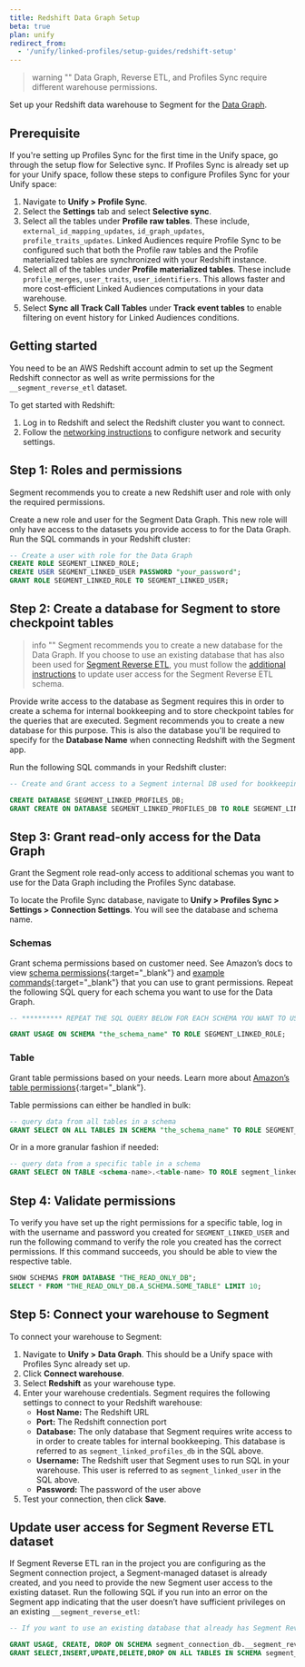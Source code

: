 ```yaml
---
title: Redshift Data Graph Setup
beta: true
plan: unify
redirect_from:
  - '/unify/linked-profiles/setup-guides/redshift-setup'
---
```


> warning ""
> Data Graph, Reverse ETL, and Profiles Sync require different warehouse permissions.

Set up your Redshift data warehouse to Segment for the [Data Graph](/docs/unify/data-graph/).

## Prerequisite

If you're setting up Profiles Sync for the first time in the Unify space, go through the setup flow for Selective sync. If Profiles Sync is already set up for your Unify space, follow these steps to configure Profiles Sync for your Unify space:

1. Navigate to **Unify > Profile Sync**.
2. Select the **Settings** tab and select **Selective sync**. 
3. Select all the tables under **Profile raw tables**. These include, `external_id_mapping_updates`, `id_graph_updates`, `profile_traits_updates`. Linked Audiences require Profile Sync to be configured such that both the Profile raw tables and the Profile materialized tables are synchronized with your Redshift instance.
4. Select all of the tables under **Profile materialized tables**. These include `profile_merges`, `user_traits`, `user_identifiers`. This allows faster and more cost-efficient Linked Audiences computations in your data warehouse. 
5. Select **Sync all Track Call Tables** under **Track event tables** to enable filtering on event history for Linked Audiences conditions. 

## Getting started 

You need to be an AWS Redshift account admin to set up the Segment Redshift connector as well as write permissions for the `__segment_reverse_etl` dataset.

To get started with Redshift:
1. Log in to Redshift and select the Redshift cluster you want to connect. 
2. Follow the [networking instructions](/docs/connections/storage/catalog/redshift/#networking) to configure network and security settings.

## Step 1: Roles and permissions
Segment recommends you to create a new Redshift user and role with only the required permissions.

Create a new role and user for the Segment Data Graph. This new role will only have access to the datasets you provide access to for the Data Graph. Run the SQL commands in your Redshift cluster:

  ```sql
  -- Create a user with role for the Data Graph
  CREATE ROLE SEGMENT_LINKED_ROLE;
  CREATE USER SEGMENT_LINKED_USER PASSWORD "your_password";
  GRANT ROLE SEGMENT_LINKED_ROLE TO SEGMENT_LINKED_USER;
  ```

## Step 2: Create a database for Segment to store checkpoint tables

> info ""
> Segment recommends you to create a new database for the Data Graph. If you choose to use an existing database that has also been used for [Segment Reverse ETL](/docs/connections/reverse-etl/), you must follow the [additional instructions](#update-user-access-for-segment-reverse-etl-dataset) to update user access for the Segment Reverse ETL schema.

Provide write access to the database as Segment requires this in order to create a schema for internal bookkeeping and to store checkpoint tables for the queries that are executed. Segment recommends you to create a new database for this purpose. This is also the database you'll be required to specify for the **Database Name** when connecting Redshift with the Segment app.

Run the following SQL commands in your Redshift cluster:

```sql
-- Create and Grant access to a Segment internal DB used for bookkeeping 

CREATE DATABASE SEGMENT_LINKED_PROFILES_DB;
GRANT CREATE ON DATABASE SEGMENT_LINKED_PROFILES_DB TO ROLE SEGMENT_LINKED_ROLE;
```

## Step 3: Grant read-only access for the Data Graph
Grant the Segment role read-only access to additional schemas you want to use for the Data Graph including the Profiles Sync database. 

To locate the Profile Sync database, navigate to **Unify > Profiles Sync > Settings > Connection Settings**. You will see the database and schema name. 

### Schemas
Grant schema permissions based on customer need. See Amazon’s docs to view [schema permissions](https://docs.aws.amazon.com/redshift/latest/dg/r_GRANT.html){:target="_blank"} and [example commands](https://docs.aws.amazon.com/redshift/latest/dg/r_GRANT-examples.html){:target="_blank"} that you can use to grant permissions. Repeat the following SQL query for each schema you want to use for the Data Graph.

```sql
-- ********** REPEAT THE SQL QUERY BELOW FOR EACH SCHEMA YOU WANT TO USE FOR THE DATA GRAPH **********

GRANT USAGE ON SCHEMA "the_schema_name" TO ROLE SEGMENT_LINKED_ROLE;
```

### Table
Grant table permissions based on your needs. Learn more about [Amazon’s table permissions](https://docs.aws.amazon.com/redshift/latest/dg/r_GRANT.html){:target="_blank"}.

Table permissions can either be handled in bulk:

```sql
-- query data from all tables in a schema
GRANT SELECT ON ALL TABLES IN SCHEMA "the_schema_name" TO ROLE SEGMENT_LINKED_ROLE;
```

Or in a more granular fashion if needed: 

```sql
-- query data from a specific table in a schema
GRANT SELECT ON TABLE <schema-name>.<table-name> TO ROLE segment_linked_role;
```

## Step 4: Validate permissions
To verify you have set up the right permissions for a specific table, log in with the username and password you created for `SEGMENT_LINKED_USER` and run the following command to verify the role you created has the correct permissions. If this command succeeds, you should be able to view the respective table.

```sql
SHOW SCHEMAS FROM DATABASE "THE_READ_ONLY_DB";
SELECT * FROM "THE_READ_ONLY_DB.A_SCHEMA.SOME_TABLE" LIMIT 10;
```

## Step 5: Connect your warehouse to Segment
To connect your warehouse to Segment:
1. Navigate to **Unify > Data Graph**. This should be a Unify space with Profiles Sync already set up.
2. Click **Connect warehouse**.
3. Select **Redshift** as your warehouse type.
4. Enter your warehouse credentials. Segment requires the following settings to connect to your Redshift warehouse:
   * **Host Name:** The Redshift URL
   * **Port:** The Redshift connection port
   * **Database:** The only database that Segment requires write access to in order to create tables for internal bookkeeping. This database is referred to as `segment_linked_profiles_db` in the SQL above.
   * **Username:** The Redshift user that Segment uses to run SQL in your warehouse. This user is referred to as `segment_linked_user` in the SQL above.
   * **Password:**  The password of the user above
5. Test your connection, then click **Save**.

## Update user access for Segment Reverse ETL dataset
If Segment Reverse ETL ran in the project you are configuring as the Segment connection project, a Segment-managed dataset is already created, and you need to provide the new Segment user access to the existing dataset. Run the following SQL if you run into an error on the Segment app indicating that the user doesn’t have sufficient privileges on an existing `__segment_reverse_etl`:

```sql
-- If you want to use an existing database that already has Segment Reverse ETL schemas, you’ll need to run some additional steps below to grant the role access to the existing schemas.

GRANT USAGE, CREATE, DROP ON SCHEMA segment_connection_db.__segment_reverse_etl TO ROLE SEGMENT_LINKED_ROLE;
GRANT SELECT,INSERT,UPDATE,DELETE,DROP ON ALL TABLES IN SCHEMA segment_connection_db.__segment_reverse_etl TO ROLE SEGMENT_LINKED_ROLE;
```

